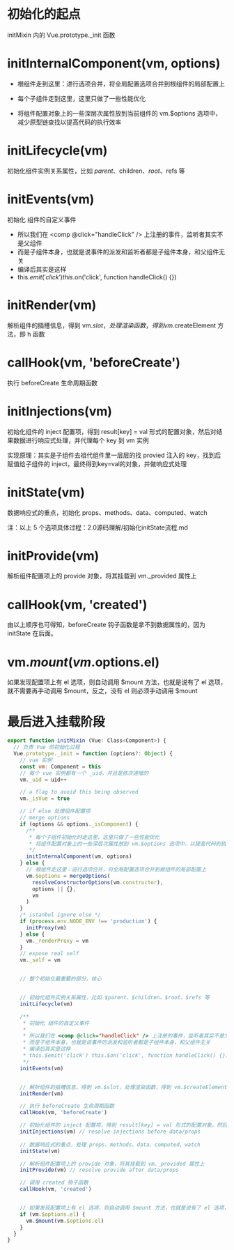 # 初始化的起点

initMixin 内的 Vue.prototype._init 函数



# initInternalComponent(vm, options)

* 根组件走到这里：进行选项合并，将全局配置选项合并到根组件的局部配置上

* 每个子组件走到这里，这里只做了一些性能优化
* 将组件配置对象上的一些深层次属性放到当前组件的 vm.$options 选项中，减少原型链查找以提高代码的执行效率



# initLifecycle(vm)

初始化组件实例关系属性，比如 $parent、$children、$root、$refs 等


# initEvents(vm)

初始化 组件的自定义事件

* 所以我们在 <comp @click="handleClick" /> 上注册的事件，监听者其实不是父组件
* 而是子组件本身，也就是说事件的派发和监听者都是子组件本身，和父组件无关
* 编译后其实是这样
* this.$emit('click') this.$on('click', function handleClick() {})


# initRender(vm)

解析组件的插槽信息，得到 vm.$slot，处理渲染函数，得到 vm.$createElement 方法，即 h 函数


# callHook(vm, 'beforeCreate')

执行 beforeCreate 生命周期函数 


# initInjections(vm)

初始化组件的 inject 配置项，得到 result[key] = val 形式的配置对象，然后对结果数据进行响应式处理，并代理每个 key 到 vm 实例

实现原理：其实是子组件去祖代组件里一层层的找 provied 注入的 key，找到后赋值给子组件的 inject，最终得到key=val的对象，并做响应式处理

# initState(vm)

数据响应式的重点，初始化 props、methods、data、computed、watch

注：以上 5 个选项具体过程：2.0源码理解/初始化initState流程.md
    

# initProvide(vm)

解析组件配置项上的 provide 对象，将其挂载到 vm._provided 属性上


# callHook(vm, 'created')

由以上顺序也可得知，beforeCreate 钩子函数是拿不到数据属性的，因为 initState 在后面。


# vm.$mount(vm.$options.el)

如果发现配置项上有 el 选项，则自动调用 $mount 方法，也就是说有了 el 选项，就不需要再手动调用 $mount，反之，没有 el 则必须手动调用 $mount


# 最后进入挂载阶段


```js
export function initMixin (Vue: Class<Component>) {
  // 负责 Vue 的初始化过程
  Vue.prototype._init = function (options?: Object) {
    // vue 实例
    const vm: Component = this
    // 每个 vue 实例都有一个 _uid，并且是依次递增的
    vm._uid = uid++

    // a flag to avoid this being observed
    vm._isVue = true

    // if else 处理组件配置项
    // merge options
    if (options && options._isComponent) {
      /**
       * 每个子组件初始化时走这里，这里只做了一些性能优化
       * 将组件配置对象上的一些深层次属性放到 vm.$options 选项中，以提高代码的执行效率
       */
      initInternalComponent(vm, options)
    } else {
      // 根组件走这里：进行选项合并，将全局配置选项合并到根组件的局部配置上
      vm.$options = mergeOptions(
        resolveConstructorOptions(vm.constructor),
        options || {},
        vm
      )
    }
    /* istanbul ignore else */
    if (process.env.NODE_ENV !== 'production') {
      initProxy(vm)
    } else {
      vm._renderProxy = vm
    }
    // expose real self
    vm._self = vm


    // 整个初始化最重要的部分，核心


    // 初始化组件实例关系属性，比如 $parent、$children、$root、$refs 等
    initLifecycle(vm)

    /**
     * 初始化 组件的自定义事件
     * 
     * 所以我们在 <comp @click="handleClick" /> 上注册的事件，监听者其实不是父组件
     * 而是子组件本身，也就是说事件的派发和监听者都是子组件本身，和父组件无关
     * 编译后其实是这样
     * this.$emit('click') this.$on('click', function handleClick() {})
     */
    initEvents(vm)


    // 解析组件的插槽信息，得到 vm.$slot，处理渲染函数，得到 vm.$createElement 方法，即 h 函数
    initRender(vm)

    // 执行 beforeCreate 生命周期函数 
    callHook(vm, 'beforeCreate')

    // 初始化组件的 inject 配置项，得到 result[key] = val 形式的配置对象，然后对结果数据进行响应式处理，并代理每个 key 到 vm 实例
    initInjections(vm) // resolve injections before data/props
    
    // 数据响应式的重点，处理 props、methods、data、computed、watch
    initState(vm)

    // 解析组件配置项上的 provide 对象，将其挂载到 vm._provided 属性上
    initProvide(vm) // resolve provide after data/props

    // 调用 created 钩子函数
    callHook(vm, 'created')


    // 如果发现配置项上有 el 选项，则自动调用 $mount 方法，也就是说有了 el 选项，就不需要再手动调用 $mount，反之，没有 el 则必须手动调用 $mount
    if (vm.$options.el) {
      vm.$mount(vm.$options.el)
    }
  }
}

```